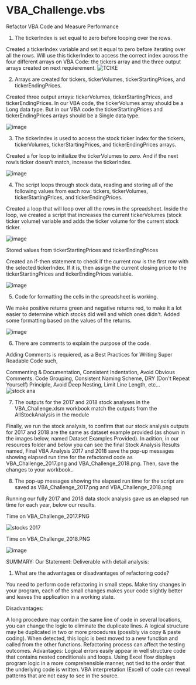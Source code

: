 # VBA_Challenge.vbs
Refactor VBA Code and Measure Performance

1. The tickerIndex is set equal to zero before looping over the rows.

Created a tickerIndex variable and set it equal to zero before iterating over all the rows. Will use this tickerIndex to access the correct index across the four different arrays on VBA Code: the tickers array and the three output arrays created on next requierement.
![TCIKE](https://user-images.githubusercontent.com/100738861/181917553-9079b1cc-c776-426f-9f91-c228a8a753a7.png)


2. Arrays are created for tickers, tickerVolumes, tickerStartingPrices, and tickerEndingPrices.

Created three output arrays: tickerVolumes, tickerStartingPrices, and tickerEndingPrices. In our VBA code, the tickerVolumes array should be a Long data type. But in our VBA code the tickerStartingPrices and tickerEndingPrices arrays should be a Single data type.

![image](https://user-images.githubusercontent.com/100738861/181917594-33b1aa63-2166-4ef1-8c4d-825f438e1c78.png)

3. The tickerIndex is used to access the stock ticker index for the tickers, tickerVolumes, tickerStartingPrices, and tickerEndingPrices arrays.

Created a for loop to initialize the tickerVolumes to zero. And if the next row’s ticker doesn’t match, increase the tickerIndex.

![image](https://user-images.githubusercontent.com/100738861/181917634-ca3e3521-1b09-4a2c-89d6-de2a8cc10c75.png)

4. The script loops through stock data, reading and storing all of the following values from each row: tickers, tickerVolumes, tickerStartingPrices, and tickerEndingPrices.

Created a loop that will loop over all the rows in the spreadsheet. Inside the loop, we created a script that increases the current tickerVolumes (stock ticker volume) variable and adds the ticker volume for the current stock ticker.

![image](https://user-images.githubusercontent.com/100738861/181917660-0bd4e302-e146-43e0-aeea-3451d8081540.png)


Stored values from tickerStartingPrices and tickerEndingPrices

Created an if-then statement to check if the current row is the first row with the selected tickerIndex. If it is, then assign the current closing price to the tickerStartingPrices and tickerEndingPrices variable.

![image](https://user-images.githubusercontent.com/100738861/181917670-05db2472-7de0-41be-8054-f16f0ebd5211.png)

5. Code for formatting the cells in the spreadsheet is working.

We make positive returns green and negative returns red, to make it a lot easier to determine which stocks did well and which ones didn't. Added some formatting based on the values of the returns.

![image](https://user-images.githubusercontent.com/100738861/181917719-8e3eb30d-041c-43c3-b3a9-020e0f9b2f86.png)

6. There are comments to explain the purpose of the code.

Adding Comments is requiered, as a Best Practices for Writing Super Readable Code such,

Commenting & Documentation,
Consistent Indentation,
Avoid Obvious Comments.
Code Grouping,
Consistent Naming Scheme,
DRY (Don't Repeat Yourself) Principle,
Avoid Deep Nesting,
Limit Line Length, etc...
![stock ana](https://user-images.githubusercontent.com/100738861/181917761-b7695e11-2a31-4c8f-979d-b196f0ac6295.png)


7. The outputs for the 2017 and 2018 stock analyses in the VBA_Challenge.xlsm workbook match the outputs from the AllStockAnalysis in the module

Finally, we run the stock analysis, to confirm that our stock analysis outputs for 2017 and 2018 are the same as dataset example provided (as shown in the images below, named Dataset Examples Provided). In adition, in our resources folder and below you can see the final Stock Analysis Results named, Final VBA Analysis 2017 and 2018 save the pop-up messages showing elapsed run time for the refactored code as VBA_Challenge_2017.png and VBA_Challenge_2018.png. Then, save the changes to your workbook..

8. The pop-up messages showing the elapsed run time for the script are saved as VBA_Challenge_2017.png and VBA_Challenge_2018.png

Running our fully 2017 and 2018 data stock analysis gave us an elapsed run time for each year, below our results.

Time on VBA_Challenge_2017.PNG

![stocks 2017](https://user-images.githubusercontent.com/100738861/181917885-e37c4f45-da70-4077-83ed-4edab00247ce.png)

Time on VBA_Challenge_2018.PNG

![image](https://user-images.githubusercontent.com/100738861/181917911-b1012db7-8518-42da-a5a2-e250ffcf964b.png)

SUMMARY: Our Statement:
Deliverable with detail analysis:
1. What are the advantages or disadvantages of refactoring code?

You need to perform code refactoring in small steps. Make tiny changes in your program, each of the small changes makes your code slightly better and leaves the application in a working state.

Disadvantages:

A long procedure may contain the same line of code in several locations, you can change the logic to eliminate the duplicate lines.
A logical structure may be duplicated in two or more procedures (possibly via copy & paste coding). When detected, this logic is best moved to a new function and called from the other functions.
Refactoring process can affect the testing outcomes.
Advantages:
Logical errors easily appear in well structure code that contains nested conditionals and loops.
Using Excel flow displays program logic in a more comprehensible manner, not tied to the order that the underlying code is written.
VBA interpretation (Excel) of code can reveal patterns that are not easy to see in the source.
